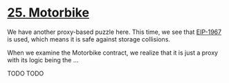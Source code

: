 # [25. Motorbike](https://ethernaut.openzeppelin.com/level/0x58Ab506795EC0D3bFAE4448122afa4cDE51cfdd2)

We have another proxy-based puzzle here. This time, we see that [EIP-1967](https://eips.ethereum.org/EIPS/eip-1967) is used, which means it is safe against storage collisions.

When we examine the Motorbike contract, we realize that it is just a proxy with its logic being the ...

TODO TODO